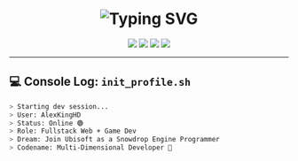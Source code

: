 <!-- Glitchy Header -->
<h1 align="center">
  <img src="https://readme-typing-svg.demolab.com?font=Fira+Code&size=30&pause=1000&color=00FF00&center=true&vCenter=true&width=435&lines=Hi%2C+I'm+AlexKingHD;Multi-Dimensional+Developer;Future+Ubisoft+Engineer+%F0%9F%94%A5;GameDev+%7C+WebDev+%7C+AI+%7C+Creator" alt="Typing SVG" />
</h1>

<p align="center">
  <img src="https://img.shields.io/badge/Unity-GameDev-100000?style=for-the-badge&logo=unity&logoColor=white&labelColor=black&color=green">
  <img src="https://img.shields.io/badge/Unreal-FPS--Games-000000?style=for-the-badge&logo=unrealengine&logoColor=white">
  <img src="https://img.shields.io/badge/Web-Fullstack-blueviolet?style=for-the-badge&logo=html5&logoColor=white">
  <img src="https://img.shields.io/badge/AI-Coming_2026-yellow?style=for-the-badge&logo=python&logoColor=black">
</p>

---

## 💻 Console Log: `init_profile.sh`

```bash
> Starting dev session...
> User: AlexKingHD
> Status: Online 🟢
> Role: Fullstack Web + Game Dev
> Dream: Join Ubisoft as a Snowdrop Engine Programmer
> Codename: Multi-Dimensional Developer 💾
